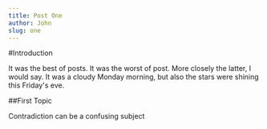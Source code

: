 ```yaml
---
title: Post One
author: John
slug: one
---
```


#Introduction

It was the best of posts. It was the worst of post. More closely the latter, I would say.
It was a cloudy Monday morning, but also the stars were shining this Friday's eve.

##First Topic

Contradiction can be a confusing subject
